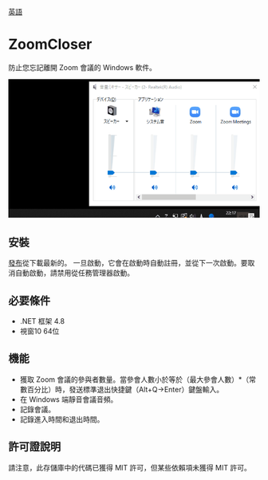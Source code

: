 [英語](https://github.com/34j/ZoomCloser/blob/master/README.en.md)

# ZoomCloser

防止您忘記離開 Zoom 會議的 Windows 軟件。

![Sample Gif](https://github.com/34j/ZoomCloser/blob/master/ExampleFast.gif)

## 安裝

[發布](https://github.com/34j/ZoomCloser/releases)從下載最新的。
一旦啟動，它會在啟動時自動註冊，並從下一次啟動。要取消自動啟動，請禁用從任務管理器啟動。

## 必要條件

-   .NET 框架 4.8
-   視窗10 64位

## 機能

-   獲取 Zoom 會議的參與者數量。當參會人數小於等於（最大參會人數）\*（常數百分比）時，發送標準退出快捷鍵（Alt+Q→Enter）鍵盤輸入。
-   在 Windows 端靜音會議音頻。
-   記錄會議。
-   記錄進入時間和退出時間。

## 許可證說明

請注意，此存儲庫中的代碼已獲得 MIT 許可，但某些依賴項未獲得 MIT 許可。
